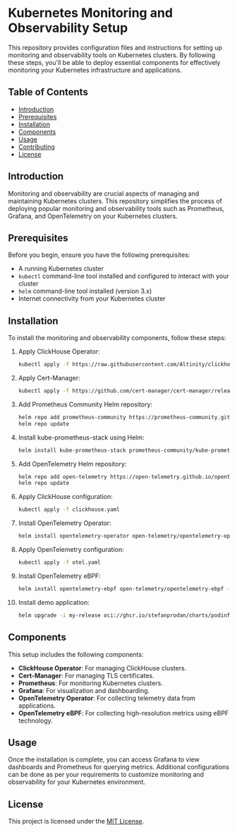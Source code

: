 # Kubernetes Monitoring and Observability Setup

This repository provides configuration files and instructions for setting up monitoring and observability tools on Kubernetes clusters. By following these steps, you'll be able to deploy essential components for effectively monitoring your Kubernetes infrastructure and applications.

## Table of Contents

- [Introduction](#introduction)
- [Prerequisites](#prerequisites)
- [Installation](#installation)
- [Components](#components)
- [Usage](#usage)
- [Contributing](#contributing)
- [License](#license)

## Introduction

Monitoring and observability are crucial aspects of managing and maintaining Kubernetes clusters. This repository simplifies the process of deploying popular monitoring and observability tools such as Prometheus, Grafana, and OpenTelemetry on your Kubernetes clusters.

## Prerequisites

Before you begin, ensure you have the following prerequisites:

- A running Kubernetes cluster
- `kubectl` command-line tool installed and configured to interact with your cluster
- `helm` command-line tool installed (version 3.x)
- Internet connectivity from your Kubernetes cluster

## Installation

To install the monitoring and observability components, follow these steps:

1. Apply ClickHouse Operator:
    ```bash
    kubectl apply -f https://raw.githubusercontent.com/Altinity/clickhouse-operator/master/deploy/operator/clickhouse-operator-install-bundle.yaml
    ```

2. Apply Cert-Manager:
    ```bash
    kubectl apply -f https://github.com/cert-manager/cert-manager/releases/download/v1.14.4/cert-manager.yaml
    ```

3. Add Prometheus Community Helm repository:
    ```bash
    helm repo add prometheus-community https://prometheus-community.github.io/helm-charts
    helm repo update
    ```

4. Install kube-prometheus-stack using Helm:
    ```bash
    helm install kube-prometheus-stack prometheus-community/kube-prometheus-stack
    ```

5. Add OpenTelemetry Helm repository:
    ```bash
    helm repo add open-telemetry https://open-telemetry.github.io/opentelemetry-helm-charts
    helm repo update
    ```

6. Apply ClickHouse configuration:
    ```bash
    kubectl apply -f clickhouse.yaml
    ```

7. Install OpenTelemetry Operator:
    ```bash
    helm install opentelemetry-operator open-telemetry/opentelemetry-operator
    ```

8. Apply OpenTelemetry configuration:
    ```bash
    kubectl apply -f otel.yaml
    ```

9. Install OpenTelemetry eBPF:
    ```bash
    helm install opentelemetry-ebpf open-telemetry/opentelemetry-ebpf --values ./ebpf.yaml
    ```

10. Install demo application:
    ```bash
    helm upgrade -i my-release oci://ghcr.io/stefanprodan/charts/podinfo
    ```

## Components

This setup includes the following components:

- **ClickHouse Operator**: For managing ClickHouse clusters.
- **Cert-Manager**: For managing TLS certificates.
- **Prometheus**: For monitoring Kubernetes clusters.
- **Grafana**: For visualization and dashboarding.
- **OpenTelemetry Operator**: For collecting telemetry data from applications.
- **OpenTelemetry eBPF**: For collecting high-resolution metrics using eBPF technology.

## Usage

Once the installation is complete, you can access Grafana to view dashboards and Prometheus for querying metrics. Additional configurations can be done as per your requirements to customize monitoring and observability for your Kubernetes environment.

## License

This project is licensed under the [MIT License](LICENSE).
